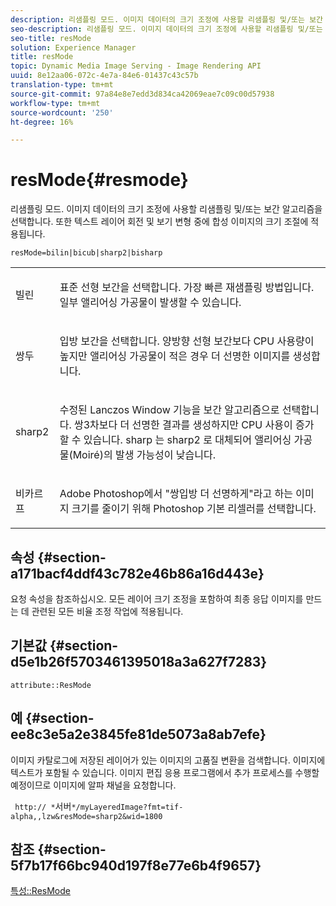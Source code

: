 ```yaml
---
description: 리샘플링 모드. 이미지 데이터의 크기 조정에 사용할 리샘플링 및/또는 보간 알고리즘을 선택합니다. 또한 텍스트 레이어 회전 및 보기 변형 중에 합성 이미지의 크기 조절에 적용됩니다.
seo-description: 리샘플링 모드. 이미지 데이터의 크기 조정에 사용할 리샘플링 및/또는 보간 알고리즘을 선택합니다. 또한 텍스트 레이어 회전 및 보기 변형 중에 합성 이미지의 크기 조절에 적용됩니다.
seo-title: resMode
solution: Experience Manager
title: resMode
topic: Dynamic Media Image Serving - Image Rendering API
uuid: 8e12aa06-072c-4e7a-84e6-01437c43c57b
translation-type: tm+mt
source-git-commit: 97a84e8e7edd3d834ca42069eae7c09c00d57938
workflow-type: tm+mt
source-wordcount: '250'
ht-degree: 16%

---
```



# resMode{#resmode}

리샘플링 모드. 이미지 데이터의 크기 조정에 사용할 리샘플링 및/또는 보간 알고리즘을 선택합니다. 또한 텍스트 레이어 회전 및 보기 변형 중에 합성 이미지의 크기 조절에 적용됩니다.

`resMode=bilin|bicub|sharp2|bisharp`

<table id="table_FD658AC521E24EB9ADBB87F98549BC3B"> 
 <tbody> 
  <tr> 
   <td colname="col1"> <p> <span class="codeph"> 빌린  </span> </p> </td> 
   <td colname="col2"> <p>표준 선형 보간을 선택합니다. 가장 빠른 재샘플링 방법입니다. 일부 앨리어싱 가공물이 발생할 수 있습니다. </p> </td> 
  </tr> 
  <tr> 
   <td colname="col1"> <p> <span class="codeph"> 쌍두  </span> </p> </td> 
   <td colname="col2"> <p>입방 보간을 선택합니다. 양방향 선형 보간보다 CPU 사용량이 높지만 앨리어싱 가공물이 적은 경우 더 선명한 이미지를 생성합니다. </p> </td> 
  </tr> 
  <tr> 
   <td colname="col1"> <p> <span class="codeph"> sharp2  </span> </p> </td> 
   <td colname="col2"> <p>수정된 Lanczos Window 기능을 보간 알고리즘으로 선택합니다. 쌍3차보다 더 선명한 결과를 생성하지만 CPU 사용이 증가할 수 있습니다. <span class="codeph"> sharp </span> 는  <span class="codeph"> sharp2 </span>로 대체되어 앨리어싱 가공물(Moiré)의 발생 가능성이 낮습니다. </p> </td> 
  </tr> 
  <tr> 
   <td colname="col1"> <p> <span class="codeph"> 비카르프  </span> </p> </td> 
   <td colname="col2"> <p>Adobe Photoshop에서 "쌍입방 더 선명하게"라고 하는 이미지 크기를 줄이기 위해 Photoshop 기본 리셀러를 선택합니다. </p> </td> 
  </tr> 
 </tbody> 
</table>

## 속성 {#section-a171bacf4ddf43c782e46b86a16d443e}

요청 속성을 참조하십시오. 모든 레이어 크기 조정을 포함하여 최종 응답 이미지를 만드는 데 관련된 모든 비율 조정 작업에 적용됩니다.

## 기본값 {#section-d5e1b26f5703461395018a3a627f7283}

`attribute::ResMode`

## 예 {#section-ee8c3e5a2e3845fe81de5073a8ab7efe}

이미지 카탈로그에 저장된 레이어가 있는 이미지의 고품질 변환을 검색합니다. 이미지에 텍스트가 포함될 수 있습니다. 이미지 편집 응용 프로그램에서 추가 프로세스를 수행할 예정이므로 이미지에 알파 채널을 요청합니다.

` http:// *`서버`*/myLayeredImage?fmt=tif-alpha,,lzw&resMode=sharp2&wid=1800`

## 참조 {#section-5f7b17f66bc940d197f8e77e6b4f9657}

[특성::ResMode](../../../../../is-api/image-catalog/image-serving-api-ref/c-image-catalog-reference/c-attributes-reference/r-is-cat-resmode.md#reference-609095ef568743a086f28d87c54dafa2)
